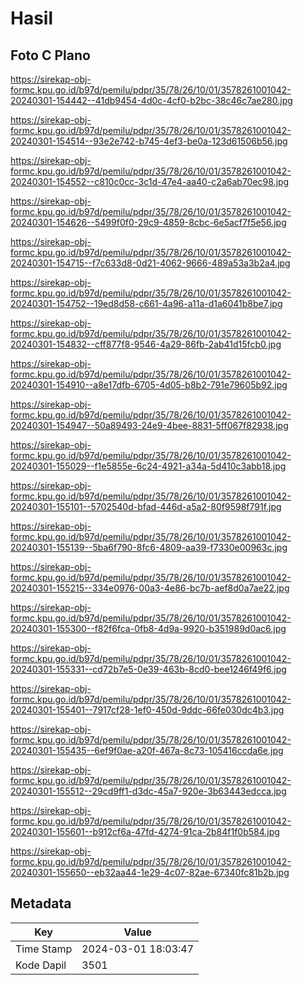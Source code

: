 # Hasil

## Foto C Plano

https://sirekap-obj-formc.kpu.go.id/b97d/pemilu/pdpr/35/78/26/10/01/3578261001042-20240301-154442--41db9454-4d0c-4cf0-b2bc-38c46c7ae280.jpg

https://sirekap-obj-formc.kpu.go.id/b97d/pemilu/pdpr/35/78/26/10/01/3578261001042-20240301-154514--93e2e742-b745-4ef3-be0a-123d61506b56.jpg

https://sirekap-obj-formc.kpu.go.id/b97d/pemilu/pdpr/35/78/26/10/01/3578261001042-20240301-154552--c810c0cc-3c1d-47e4-aa40-c2a6ab70ec98.jpg

https://sirekap-obj-formc.kpu.go.id/b97d/pemilu/pdpr/35/78/26/10/01/3578261001042-20240301-154626--5499f0f0-29c9-4859-8cbc-6e5acf7f5e56.jpg

https://sirekap-obj-formc.kpu.go.id/b97d/pemilu/pdpr/35/78/26/10/01/3578261001042-20240301-154715--f7c633d8-0d21-4062-9666-489a53a3b2a4.jpg

https://sirekap-obj-formc.kpu.go.id/b97d/pemilu/pdpr/35/78/26/10/01/3578261001042-20240301-154752--19ed8d58-c661-4a96-a11a-d1a6041b8be7.jpg

https://sirekap-obj-formc.kpu.go.id/b97d/pemilu/pdpr/35/78/26/10/01/3578261001042-20240301-154832--cff877f8-9546-4a29-86fb-2ab41d15fcb0.jpg

https://sirekap-obj-formc.kpu.go.id/b97d/pemilu/pdpr/35/78/26/10/01/3578261001042-20240301-154910--a8e17dfb-6705-4d05-b8b2-791e79605b92.jpg

https://sirekap-obj-formc.kpu.go.id/b97d/pemilu/pdpr/35/78/26/10/01/3578261001042-20240301-154947--50a89493-24e9-4bee-8831-5ff067f82938.jpg

https://sirekap-obj-formc.kpu.go.id/b97d/pemilu/pdpr/35/78/26/10/01/3578261001042-20240301-155029--f1e5855e-6c24-4921-a34a-5d410c3abb18.jpg

https://sirekap-obj-formc.kpu.go.id/b97d/pemilu/pdpr/35/78/26/10/01/3578261001042-20240301-155101--5702540d-bfad-446d-a5a2-80f9598f791f.jpg

https://sirekap-obj-formc.kpu.go.id/b97d/pemilu/pdpr/35/78/26/10/01/3578261001042-20240301-155139--5ba6f790-8fc6-4809-aa39-f7330e00963c.jpg

https://sirekap-obj-formc.kpu.go.id/b97d/pemilu/pdpr/35/78/26/10/01/3578261001042-20240301-155215--334e0976-00a3-4e86-bc7b-aef8d0a7ae22.jpg

https://sirekap-obj-formc.kpu.go.id/b97d/pemilu/pdpr/35/78/26/10/01/3578261001042-20240301-155300--f82f6fca-0fb8-4d9a-9920-b351989d0ac6.jpg

https://sirekap-obj-formc.kpu.go.id/b97d/pemilu/pdpr/35/78/26/10/01/3578261001042-20240301-155331--cd72b7e5-0e39-463b-8cd0-bee1246f49f6.jpg

https://sirekap-obj-formc.kpu.go.id/b97d/pemilu/pdpr/35/78/26/10/01/3578261001042-20240301-155401--7917cf28-1ef0-450d-9ddc-66fe030dc4b3.jpg

https://sirekap-obj-formc.kpu.go.id/b97d/pemilu/pdpr/35/78/26/10/01/3578261001042-20240301-155435--6ef9f0ae-a20f-467a-8c73-105416ccda6e.jpg

https://sirekap-obj-formc.kpu.go.id/b97d/pemilu/pdpr/35/78/26/10/01/3578261001042-20240301-155512--29cd9ff1-d3dc-45a7-920e-3b63443edcca.jpg

https://sirekap-obj-formc.kpu.go.id/b97d/pemilu/pdpr/35/78/26/10/01/3578261001042-20240301-155601--b912cf6a-47fd-4274-91ca-2b84f1f0b584.jpg

https://sirekap-obj-formc.kpu.go.id/b97d/pemilu/pdpr/35/78/26/10/01/3578261001042-20240301-155650--eb32aa44-1e29-4c07-82ae-67340fc81b2b.jpg


## Metadata

| Key        | Value               |
| ---------- | ------------------- |
| Time Stamp | 2024-03-01 18:03:47 |
| Kode Dapil | 3501                |




